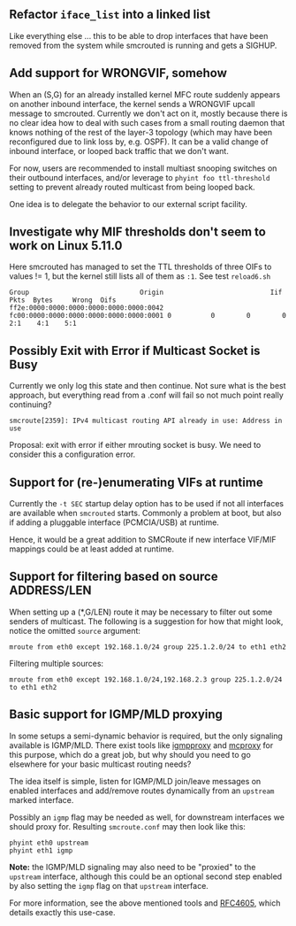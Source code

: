 Refactor `iface_list` into a linked list
-----------------------------------------

Like everything else ... this to be able to drop interfaces that have
been removed from the system while smcrouted is running and gets a
SIGHUP.


Add support for WRONGVIF, somehow
---------------------------------

When an (S,G) for an already installed kernel MFC route suddenly appears
on another inbound interface, the kernel sends a WRONGVIF upcall message
to smcrouted.  Currently we don't act on it, mostly because there is no
clear idea how to deal with such cases from a small routing daemon that
knows nothing of the rest of the layer-3 topology (which may have been
reconfigured due to link loss by, e.g. OSPF).  It can be a valid change
of inbound interface, or looped back traffic that we don't want.

For now, users are recommended to install multiast snooping switches on
their outbound interfaces, and/or leverage to `phyint foo ttl-threshold`
setting to prevent already routed multicast from being looped back.

One idea is to delegate the behavior to our external script facility.


Investigate why MIF thresholds don't seem to work on Linux 5.11.0
------------------------------------------------------------------

Here smcrouted has managed to set the TTL thresholds of three OIFs to
values != 1, but the kernel still lists all of them as `:1`.  See test
`reload6.sh`

    Group                            Origin                           Iif      Pkts  Bytes     Wrong  Oifs
    ff2e:0000:0000:0000:0000:0000:0000:0042 fc00:0000:0000:0000:0000:0000:0000:0001 0          0        0        0  2:1    4:1    5:1


Possibly Exit with Error if Multicast Socket is Busy
----------------------------------------------------

Currently we only log this state and then continue.  Not sure what is
the best approach, but everything read from a .conf will fail so not
much point really continuing?

    smcroute[2359]: IPv4 multicast routing API already in use: Address in use

Proposal: exit with error if either mrouting socket is busy.
          We need to consider this a configuration error.


Support for (re-)enumerating VIFs at runtime
--------------------------------------------

Currently the `-t SEC` startup delay option has to be used if not all
interfaces are available when `smcrouted` starts.  Commonly a problem at
boot, but also if adding a pluggable interface (PCMCIA/USB) at runtime.

Hence, it would be a great addition to SMCRoute if new interface VIF/MIF
mappings could be at least added at runtime.


Support for filtering based on source ADDRESS/LEN
-------------------------------------------------

When setting up a (*,G/LEN) route it may be necessary to filter out some
senders of multicast.  The following is a suggestion for how that might
look, notice the omitted `source` argument:

    mroute from eth0 except 192.168.1.0/24 group 225.1.2.0/24 to eth1 eth2

Filtering multiple sources:

    mroute from eth0 except 192.168.1.0/24,192.168.2.3 group 225.1.2.0/24 to eth1 eth2


Basic support for IGMP/MLD proxying
-----------------------------------

In some setups a semi-dynamic behavior is required, but the only
signaling available is IGMP/MLD.  There exist tools like [igmpproxy][]
and [mcproxy][] for this purpose, which do a great job, but why should
you need to go elsewhere for your basic multicast routing needs?

The idea itself is simple, listen for IGMP/MLD join/leave messages on
enabled interfaces and add/remove routes dynamically from an `upstream`
marked interface.

Possibly an `igmp` flag may be needed as well, for downstream interfaces
we should proxy for.  Resulting `smcroute.conf` may then look like this:

    phyint eth0 upstream
    phyint eth1 igmp

**Note:** the IGMP/MLD signaling may also need to be "proxied" to the
  `upstream` interface, although this could be an optional second step
  enabled by also setting the `igmp` flag on that `upstream` interface.

For more information, see the above mentioned tools and [RFC4605][],
which details exactly this use-case.


[igmpproxy]: https://github.com/pali/igmpproxy
[mcproxy]:   https://github.com/mcproxy/mcproxy
[RFC4605]:   https://www.ietf.org/rfc/rfc4605.txt
